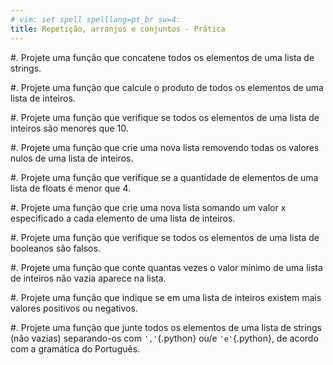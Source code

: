 ```yaml
---
# vim: set spell spelllang=pt_br sw=4:
title: Repetição, arranjos e conjuntos - Prática
---
```


#. Projete uma função que concatene todos os elementos de uma lista de strings.

#. Projete uma função que calcule o produto de todos os elementos de uma lista de inteiros.

#. Projete uma função que verifique se todos os elementos de uma lista de inteiros são menores que 10.

#. Projete uma função que crie uma nova lista removendo todas os valores nulos de uma lista de inteiros.

#. Projete uma função que verifique se a quantidade de elementos de uma lista de floats é menor que 4.

#. Projete uma função que crie uma nova lista somando um valor x especificado a cada elemento de uma lista de inteiros.

#. Projete uma função que verifique se todos os elementos de uma lista de booleanos são falsos.

#. Projete uma função que conte quantas vezes o valor mínimo de uma lista de inteiros não vazia aparece na lista.

#. Projete uma função que indique se em uma lista de inteiros existem mais valores positivos ou negativos.

#. Projete uma função que junte todos os elementos de uma lista de strings (não vazias) separando-os com `','`{.python} ou/e `'e'`{.python}, de acordo com a gramática do Português.
